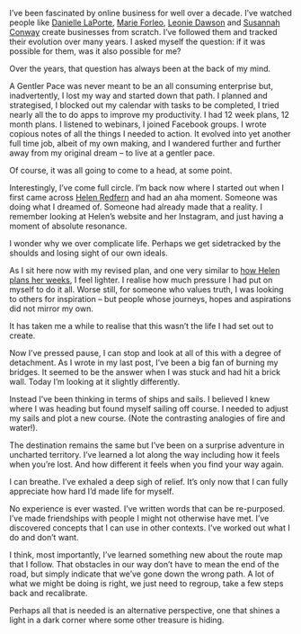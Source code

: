 
<p>I&#8217;ve been fascinated by online business for well over a decade. I&#8217;ve watched people like <a href="https://www.daniellelaporte.com/">Danielle LaPorte</a>, <a href="https://www.marieforleo.com/">Marie Forleo</a>, <a href="https://leoniedawson.com/">Leonie Dawson</a> and <a href="https://www.susannahconway.com/">Susannah Conway</a> create businesses from scratch. I&#8217;ve followed them and tracked their evolution over many years. I asked myself the question: if it was possible for them, was it also possible for me?</p>



<p>Over the years, that question has always been at the back of my mind.</p>



<p>A Gentler Pace was never meant to be an all consuming enterprise but, inadvertently, I lost my way and started down that path. I planned and strategised, I blocked out my calendar with tasks to be completed, I tried nearly all the to do apps to improve my productivity. I had 12 week plans, 12 month plans. I listened to webinars, I joined Facebook groups. I wrote copious notes of all the things I needed to action. It evolved into yet another full time job, albeit of my own making, and I wandered further and further away from my original dream &#8211; to live at a gentler pace.</p>



<p>Of course, it was all going to come to a head, at some point.</p>



<p>Interestingly, I&#8217;ve come full circle. I&#8217;m back now where I started out when I first came across <a href="https://helenredfernwriter.com/">Helen Redfern</a> and had an aha moment. Someone was doing what I dreamed of. Someone had already made that a reality. I remember looking at Helen&#8217;s website and her Instagram, and just having a moment of absolute resonance.</p>



<p>I wonder why we over complicate life. Perhaps we get sidetracked by the shoulds and losing sight of our own ideals.</p>



<p>As I sit here now with my revised plan, and one very similar to <a href="https://helenredfernwriter.com/blog/how-i-plan-my-creative-projects-and-tasks-for-the-month">how Helen plans her weeks</a>, I feel lighter. I realise how much pressure I had put on myself to do it all. Worse still, for someone who values truth, I was looking to others for inspiration &#8211; but people whose journeys, hopes and aspirations did not mirror my own.</p>



<p>It has taken me a while to realise that this wasn&#8217;t the life I had set out to create.</p>



<p>Now I&#8217;ve pressed pause, I can stop and look at all of this with a degree of detachment. As I wrote in my last post, I&#8217;ve been a big fan of burning my bridges. It seemed to be the answer when I was stuck and had hit a brick wall. Today I&#8217;m looking at it slightly differently.</p>



<p>Instead I&#8217;ve been thinking in terms of ships and sails. I believed I knew where I was heading but found myself sailing off course. I needed to adjust my sails and plot a new course. (Note the contrasting analogies of fire and water!).</p>



<p>The destination remains the same but I&#8217;ve been on a surprise adventure in uncharted territory. I&#8217;ve learned a lot along the way including how it feels when you&#8217;re lost. And how different it feels when you find your way again.</p>



<p>I can breathe. I&#8217;ve exhaled a deep sigh of relief. It&#8217;s only now that I can fully appreciate how hard I&#8217;d made life for myself.</p>



<p>No experience is ever wasted. I&#8217;ve written words that can be re-purposed. I&#8217;ve made friendships with people I might not otherwise have met. I&#8217;ve discovered concepts that I can use in other contexts. I&#8217;ve worked out what I do and don&#8217;t want.</p>



<p>I think, most importantly, I&#8217;ve learned something new about the route map that I follow. That obstacles in our way don&#8217;t have to mean the end of the road, but simply indicate that we&#8217;ve gone down the wrong path. A lot of what we might be doing is right, we just need to regroup, take a few steps back and recalibrate.</p>



<p>Perhaps all that is needed is an alternative perspective, one that shines a light in a dark corner where some other treasure is hiding.</p>
